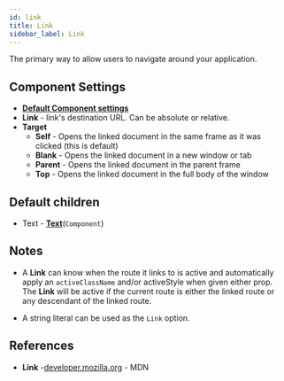 ```yaml
---
id: link
title: Link
sidebar_label: Link
---
```

The primary way to allow users to navigate around your application. 


## Component Settings
- [__Default Component settings__](components.md#default-component-settings)
- __Link__ - link's destination URL. Can be absolute or relative.
- __Target__
    * __Self__ - Opens the linked document in the same frame as it was clicked (this is default)
    * __Blank__ - Opens the linked document in a new window or tab
    * __Parent__ - Opens the linked document in the parent frame
    * __Top__ - Opens the linked document in the full body of the window




## Default children
* Text - [__Text__](text.md)(`Component`)

## Notes
- A __Link__ can know when the route it links to is active and automatically apply an `activeClassName` and/or activeStyle when given either prop. The __Link__ will be active if the current route is either the linked route or any descendant of the linked route.

- A string literal can be used as the `Link` option.

## References
 * __Link__ -[developer.mozilla.org](https://developer.mozilla.org/en-US/docs/Web/HTML/Element/link) - MDN
